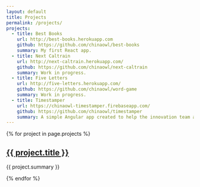```yaml
---
layout: default
title: Projects
permalink: /projects/
projects:
  - title: Best Books
    url: http://best-books.herokuapp.com
    github: https://github.com/chinaowl/best-books
    summary: My first React app.
  - title: Next Caltrain
    url: http://next-caltrain.herokuapp.com/
    github: https://github.com/chinaowl/next-caltrain
    summary: Work in progress.
  - title: Five Letters
    url: http://five-letters.herokuapp.com/
    github: https://github.com/chinaowl/word-game
    summary: Work in progress.
  - title: Timestamper
    url: https://chinaowl-timestamper.firebaseapp.com/
    github: https://github.com/chinaowl/timestamper
    summary: A simple Angular app created to help the innovation team at a large clothing retailer perform in-store research.
---
```



{% for project in page.projects %}
  <div class="project">
    <div class="project__header">
      <a class="project__title" href="{{ project.url }}" target="_blank">
        <h2>{{ project.title }}</h2>
      </a>
      <a href="{{ project.github }}" target="_blank"><span class="project__github"></span></a>
    </div>
    <p class="project__summary">
      {{ project.summary }}
    </p>
  </div>
{% endfor %}
